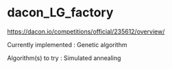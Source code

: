 # dacon_LG_factory

https://dacon.io/competitions/official/235612/overview/

Currently implemented : Genetic algorithm

Algorithm(s) to try : Simulated annealing
